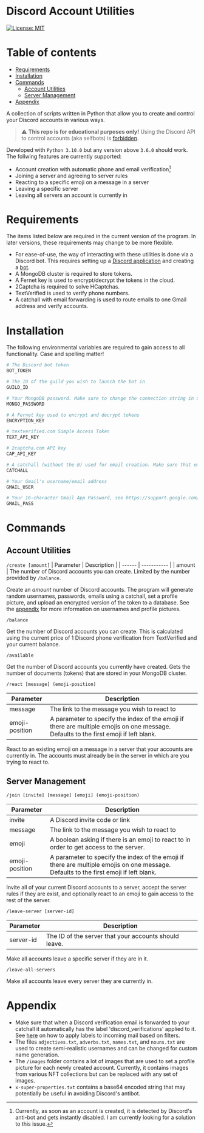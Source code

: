 # **Discord Account Utilities**

[![License: MIT](https://img.shields.io/badge/License-MIT-yellow.svg)](https://opensource.org/licenses/MIT)

Table of contents
=================
<!--ts-->
* [Requirements](#requirements)
* [Installation](#installation)
* [Commands](#commands)
    * [Account Utilities](#account-utilities)
    * [Server Management](#server-management)
* [Appendix](#appendix)
<!--te-->

A collection of scripts written in Python that allow you to create and control your Discord accounts in various ways. 
> ⚠️ **This repo is for educational purposes only!** Using the Discord API to control accounts (aka selfbots) is [forbidden](https://support.discord.com/hc/en-us/articles/115002192352-Automated-user-accounts-self-bots-).

Developed with `Python 3.10.0` but any version above `3.6.0` should work. The follwing features are currently supported:
- Account creation with automatic phone and email verification[^1]
- Joining a server and agreeing to server rules
- Reacting to a specific emoji on a message in a server
- Leaving a specific server
- Leaving all servers an account is currently in

[^1]: Currently, as soon as an account is created, it is detected by Discord's anti-bot and gets instantly disabled. I am currently looking for a solution to this issue.  

**Requirements**
=================
The items listed below are required in the current version of the program. In later versions, these requirements may change to be more flexible.
- For ease-of-use, the way of interacting with these utilities is done via a Discord bot. This requires setting up a [Discord application](https://discord.com/developers/applications) and creating a [bot](https://discordpy.readthedocs.io/en/stable/discord.html).
- A MongoDB cluster is required to store tokens.
- A Fernet key is used to encrypt/decrypt the tokens in the cloud.
- 2Captcha is required to solve HCaptchas.
- TextVerified is used to verify phone numbers.
- A catchall with email forwarding is used to route emails to one Gmail address and verify accounts.

**Installation**
=================
The following environmental variables are required to gain access to all functionality. Case and spelling matter!
```python
# The Discord bot token
BOT_TOKEN

# The ID of the guild you wish to launch the bot in
GUILD_ID

# Your MongoDB password. Make sure to change the connection string in util.py
MONGO_PASSWORD

# A Fernet key used to encrypt and decrypt tokens
ENCRYPTION_KEY

# textverified.com Simple Access Token
TEXT_API_KEY

# 2captcha.com API key
CAP_API_KEY

# A catchall (without the @) used for email creation. Make sure that email forwarding to a Gmail account is setup.
CATCHALL

# Your Gmail's username/email address
GMAIL_USER

# Your 16-character Gmail App Password, see https://support.google.com/mail/answer/185833?hl=en
GMAIL_PASS
```

**Commands**
=================
## **Account Utilities**
`/create [amount]`
| Parameter | Description |
| ------ | ----------- |
| amount | The number of Discord accounts you can create. Limited by the number provided by `/balance`.

Create an *amount* number of Discord accounts. The program will generate random usernames, passwords, emails using a catchall, set a profile picture, and upload an encrypted version of the token to a database. See the [appendix](#appendix) for more information on usernames and profile pictures.

`/balance`

Get the number of Discord accounts you can create. This is calculated using the current price of 1 Discord phone verification from TextVerified and your current balance.

`/available`

Get the number of Discord accounts you currently have created. Gets the number of documents (tokens) that are stored in your MongoDB cluster.

`/react [message] (emoji-position)`

| Parameter | Description |
| ------ | ----------- |
| message | The link to the message you wish to react to 
| emoji-position | A parameter to specify the index of the emoji if there are multiple emojis on one message. Defaults to the first emoji if left blank.

React to an existing emoji on a message in a server that your accounts are currently in. The accounts must already be in the server in which are you trying to react to.

## **Server Management**
`/join [invite] [message] [emoji] (emoji-position)`

| Parameter | Description |
| ------ | ----------- |
| invite | A Discord invite code or link
| message | The link to the message you wish to react to
|emoji | A boolean asking if there is an emoji to react to in order to get access to the server.
|emoji-position | A parameter to specify the index of the emoji if there are multiple emojis on one message. Defaults to the first emoji if left blank.

Invite all of your current Discord accounts to a server, accept the server rules if they are exist, and optionally react to an emoji to gain access to the rest of the server.

`/leave-server [server-id]`

| Parameter | Description |
| ------ | ----------- |
| server-id | The ID of the server that your accounts should leave.

Make all accounts leave a specific server if they are in it.

`/leave-all-servers`

Make all accounts leave every server they are currently in.

**Appendix**
=================
- Make sure that when a Discord verification email is forwarded to your catchall it automatically has the label 'discord_verifications' applied to it. See [here](https://support.google.com/a/users/answer/9308833?hl=en) on how to apply labels to incoming mail based on filters.
- The files `adjectives.txt`, `adverbs.txt`, `names.txt`, and `nouns.txt` are used to create semi-realistic usernames and can be changed for custom name generation.
- The `/images` folder contains a lot of images that are used to set a profile picture for each newly created account. Currently, it contains images from various NFT collections but can be replaced with any set of images.
- `x-super-properties.txt` contains a base64 encoded string that may potentially be useful in avoiding Discord's antibot.